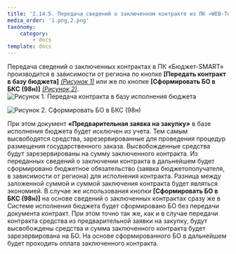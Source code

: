 ```yaml
---
title: '2.14.5. Передача сведений о заключенном контракте из ПК «WEB-Торги-КС» в ПК «Бюджет-SMART»'
media_order: '1.png,2.png'
taxonomy:
    category:
        - docs
template: docs
---
```


Передача сведений о заключенных контрактах в ПК «Бюджет-SMART» производится в зависимости от региона по кнопке **[Передать контракт в базу бюджета]** *[(Рисунок 1)](#ris-01)* или же по кнопке **[Сформировать БО в БКС (98н)]** *[(Рисунок 2)](#ris-02)*.
 ![Рисунок 1. Передача контракта в базу исполнения бюджета](1.png?id=ris-01)

 ![Рисунок 2. Сформировать БО в БКС (98н)](2.png?id=ris-02)

При этом документ **«Предварительная заявка на закупку»** в базе исполнения бюджета будет исключен из учета. Тем самым высвободятся средства, зарезервированные для проведения процедур размещения государственного заказа. Высвобожденные средства будут зарезервированы на сумму заключенного контракта. Из переданных сведений о заключении контракта в дальнейшем будет сформировано бюджетное обязательство (заявка бюджетополучателя, в зависимости от региона) для исполнения контракта. Разница между заложенной суммой и суммой заключения контракта будет являться экономией.
В случае же использования кнопки **[Сформировать БО в БКС (98н)]** на основе сведений о заключенных контрактах сразу же в Системе исполнения бюджета будет сформировано БО без передачи документа контракт. При этом точно так же, как и в случае передачи контракта средства из предварительной заявки на закупку, будут высвобождены средства и сумма заключенного контракта будет зарезервирована на БО. На основе сформированного БО в дальнейшем будет проходить оплата заключенного контракта.